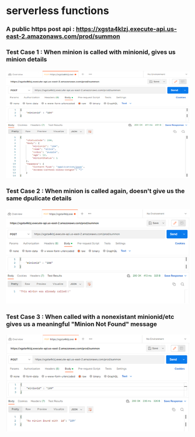 # serverless functions

### A public https post api : https://xgsta4klzj.execute-api.us-east-2.amazonaws.com/prod/summon


### Test Case 1 : When minion is called with minionid, gives us minion details

#### ![alt text](screenshots/Picture1.png "Test Case when minion with specific minionid is called for the first time")


### Test Case 2 : When minion is called again, doesn't give us the same dpulicate details

#### ![alt text](screenshots/Picture2.png "Test Case when minion with same minionid is called again")


### Test Case 3 : When called with a nonexistant minionid/etc gives us a meaningful "Minion Not Found" message

#### ![alt text](screenshots/Picture3.png "Test Case when minion with nonexistant minionid is called, gives minion not found message")



